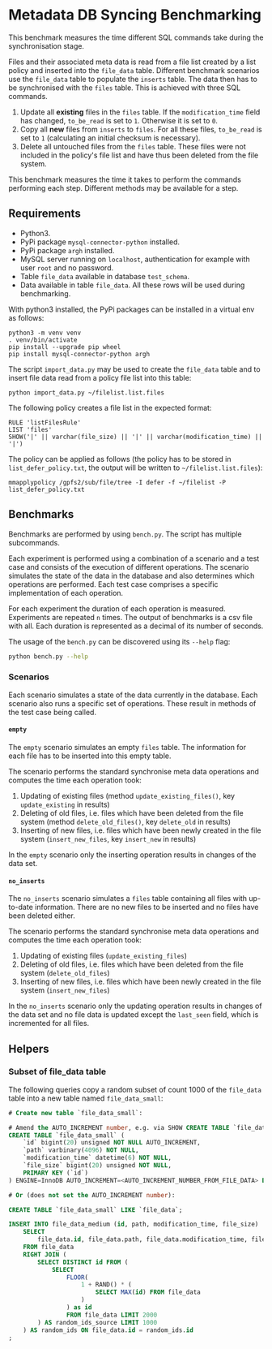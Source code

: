 # Metadata DB Syncing Benchmarking

This benchmark measures the time different SQL commands take during the
synchronisation stage.

Files and their associated meta data is read from a file list created by a list
policy and inserted into the `file_data` table.
Different benchmark scenarios use the `file_data` table to populate the
`inserts` table.
The data then has to be synchronised with the `files` table. This is achieved
with three SQL commands.

 1. Update all **existing** files in the `files` table. If the
     `modification_time` field has changed, `to_be_read` is set to `1`.
     Otherwise it is set to `0`.
 2. Copy all **new** files from `inserts` to `files`. For all these files,
     `to_be_read` is set to `1` (calculating an initial checksum is necessary).
 3. Delete all untouched files from the `files` table. These files were not
     included in the policy's file list and have thus been deleted from the
     file system.

This benchmark measures the time it takes to perform the commands performing
each step. Different methods may be available for a step.

## Requirements

 * Python3.
 * PyPi package `mysql-connector-python` installed.
 * PyPi package `argh` installed.
 * MySQL server running on `localhost`, authentication for example with user
    `root` and no password.
 * Table `file_data` available in database `test_schema`.
 * Data available in table `file_data`. All these rows will be used during
    benchmarking.

With python3 installed, the PyPi packages can be installed in a virtual env as
follows:
```
python3 -m venv venv
. venv/bin/activate
pip install --upgrade pip wheel
pip install mysql-connector-python argh
```

The script `import_data.py` may be used to create the `file_data` table and to
insert file data read from a policy file list into this table:
```
python import_data.py ~/filelist.list.files
```

The following policy creates a file list in the expected format:
```
RULE 'listFilesRule'
LIST 'files'
SHOW('|' || varchar(file_size) || '|' || varchar(modification_time) || '|')
```

The policy can be applied as follows (the policy has to be stored in
`list_defer_policy.txt`, the output will be written to `~/filelist.list.files`):
```
mmapplypolicy /gpfs2/sub/file/tree -I defer -f ~/filelist -P list_defer_policy.txt
```

## Benchmarks

Benchmarks are performed by using `bench.py`. The script has multiple
subcommands.

Each experiment is performed using a combination of a scenario and a test case
and consists of the execution of different operations. The scenario simulates
the state of the data in the database and also determines which operations are
performed. Each test case comprises a specific implementation of each
operation.

For each experiment the duration of each operation is measured. Experiments are
repeated `n` times. The output of benchmarks is a csv file with all. Each
duration is represented as a decimal of its number of seconds.

The usage of the `bench.py` can be discovered using its `--help` flag:

```bash
python bench.py --help
```

### Scenarios

Each scenario simulates a state of the data currently in the database. Each
scenario also runs a specific set of operations. These result in methods of the
test case being called.

#### `empty`

The `empty` scenario simulates an empty `files` table. The information for each
file has to be inserted into this empty table.

The scenario performs the standard synchronise meta data operations and computes
the time each operation took:

 1. Updating of existing files (method `update_existing_files()`, key
    `update_existing` in results)
 2. Deleting of old files, i.e. files which have been deleted from the file
    system (method `delete_old_files()`, key `delete_old` in results)
 3. Inserting of new files, i.e. files which have been newly created in the
    file system (`insert_new_files`, key `insert_new` in results)

In the `empty` scenario only the inserting operation results in changes of the
data set.

#### `no_inserts`

The `no_inserts` scenario simulates a `files` table containing all files with
up-to-date information. There are no new files to be inserted and no files have
been deleted either.

The scenario performs the standard synchronise meta data operations and computes
the time each operation took:

 1. Updating of existing files (`update_existing_files`)
 2. Deleting of old files, i.e. files which have been deleted from the file
    system (`delete_old_files`)
 3. Inserting of new files, i.e. files which have been newly created in the
    file system (`insert_new_files`)

In the `no_inserts` scenario only the updating operation results in changes of
the data set and no file data is updated except the `last_seen` field, which is
incremented for all files.

## Helpers

### Subset of file_data table

The following queries copy a random subset of count 1000 of the `file_data`
table into a new table named `file_data_small`:

```sql
# Create new table `file_data_small`:

# Amend the AUTO_INCREMENT number, e.g. via SHOW CREATE TABLE `file_data`;
CREATE TABLE `file_data_small` (
    `id` bigint(20) unsigned NOT NULL AUTO_INCREMENT,
    `path` varbinary(4096) NOT NULL,
    `modification_time` datetime(6) NOT NULL,
    `file_size` bigint(20) unsigned NOT NULL,
    PRIMARY KEY (`id`)
) ENGINE=InnoDB AUTO_INCREMENT=<AUTO_INCREMENT_NUMBER_FROM_FILE_DATA> DEFAULT CHARSET=utf8mb4;

# Or (does not set the AUTO_INCREMENT number):

CREATE TABLE `file_data_small` LIKE `file_data`;

INSERT INTO file_data_medium (id, path, modification_time, file_size)
    SELECT
        file_data.id, file_data.path, file_data.modification_time, file_data.file_size
    FROM file_data
    RIGHT JOIN (
        SELECT DISTINCT id FROM (
            SELECT
                FLOOR(
                    1 + RAND() * (
                        SELECT MAX(id) FROM file_data
                    )
                ) as id
                FROM file_data LIMIT 2000
        ) AS random_ids_source LIMIT 1000
    ) AS random_ids ON file_data.id = random_ids.id
;
```
